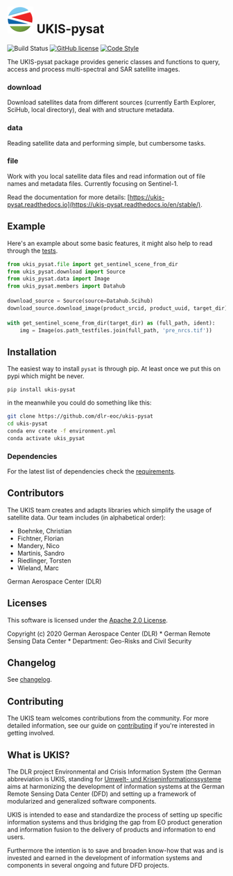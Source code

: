[![UKIS](docs/ukis-logo.png)](https://www.dlr.de/eoc/en/desktopdefault.aspx/tabid-5413/10560_read-21914/) UKIS-pysat
==============

![Build Status](https://github.com/dlr-eoc/ukis-pysat/workflows/build/badge.svg)
[![GitHub license](https://img.shields.io/badge/License-Apache%202.0-blue.svg)](LICENSE)
[![Code Style](https://img.shields.io/badge/code%20style-black-000000.svg)](https://black.readthedocs.io/en/stable/)


The UKIS-pysat package provides generic classes and functions to query, access and process multi-spectral and SAR satellite images.

### download
Download satellites data from different sources (currently Earth Explorer, SciHub, local directory), deal with and structure metadata.


### data
Reading satellite data and performing simple, but cumbersome tasks.


### file
Work with you local satellite data files and read information out of file names and metadata files. Currently focusing on Sentinel-1.


Read the documentation for more details: [https://ukis-pysat.readthedocs.io](https://ukis-pysat.readthedocs.io/en/stable/).

## Example
Here's an example about some basic features, it might also help to read through the [tests](tests).
````python
from ukis_pysat.file import get_sentinel_scene_from_dir
from ukis_pysat.download import Source
from ukis_pysat.data import Image
from ukis_pysat.members import Datahub

download_source = Source(source=Datahub.Scihub)
download_source.download_image(product_srcid, product_uuid, target_dir)

with get_sentinel_scene_from_dir(target_dir) as (full_path, ident):
    img = Image(os.path_testfiles.join(full_path, 'pre_nrcs.tif'))
````


## Installation
The easiest way to install `pysat` is through pip. At least once we put this on pypi which might be never.
```shell
pip install ukis-pysat
```

in the meanwhile you could do something like this:
```bash
git clone https://github.com/dlr-eoc/ukis-pysat
cd ukis-pysat
conda env create -f environment.yml
conda activate ukis_pysat
```

### Dependencies
For the latest list of dependencies check the [requirements](setup.py:12).


## Contributors
The UKIS team creates and adapts libraries which simplify the usage of satellite data. Our team includes (in alphabetical order):
* Boehnke, Christian
* Fichtner, Florian
* Mandery, Nico
* Martinis, Sandro
* Riedlinger, Torsten
* Wieland, Marc

German Aerospace Center (DLR)

## Licenses
This software is licensed under the [Apache 2.0 License](LICENSE).

Copyright (c) 2020 German Aerospace Center (DLR) * German Remote Sensing Data Center * Department: Geo-Risks and Civil Security

## Changelog
See [changelog](CHANGELOG.rst).

## Contributing
The UKIS team welcomes contributions from the community.
For more detailed information, see our guide on [contributing](CONTRIBUTING.md) if you're interested in getting involved.

## What is UKIS?
The DLR project Environmental and Crisis Information System (the German abbreviation is UKIS, standing for [Umwelt- und Kriseninformationssysteme](https://www.dlr.de/eoc/en/desktopdefault.aspx/tabid-5413/10560_read-21914/) aims at harmonizing the development of information systems at the German Remote Sensing Data Center (DFD) and setting up a framework of modularized and generalized software components.

UKIS is intended to ease and standardize the process of setting up specific information systems and thus bridging the gap from EO product generation and information fusion to the delivery of products and information to end users.

Furthermore the intention is to save and broaden know-how that was and is invested and earned in the development of information systems and components in several ongoing and future DFD projects.
